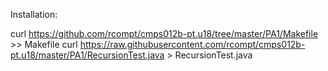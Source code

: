 Installation:

curl https://github.com/rcompt/cmps012b-pt.u18/tree/master/PA1/Makefile >> Makefile
curl https://raw.githubusercontent.com/rcompt/cmps012b-pt.u18/master/PA1/RecursionTest.java > RecursionTest.java
